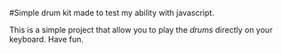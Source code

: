 #Simple drum kit made to test my ability with javascript.

This is a simple project that allow you to play the _drums_ directly on your keyboard.
Have fun.
